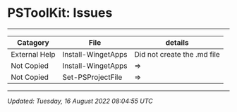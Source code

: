 ﻿# PSToolKit: Issues

---

| Catagory      | File               | details                     |
| ------------- | ------------------ | --------------------------- |
| External Help | Install-WingetApps | Did not create the .md file |
| Not Copied    | Install-WingetApps | =>                          |
| Not Copied    | Set-PSProjectFile  | =>                          |

---

*Updated: Tuesday, 16 August 2022 08:04:55 UTC*
